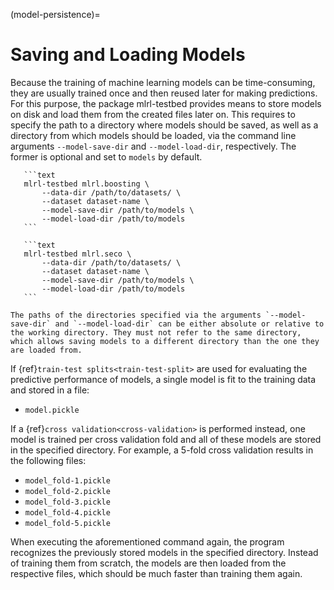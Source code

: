(model-persistence)=

# Saving and Loading Models

Because the training of machine learning models can be time-consuming, they are usually trained once and then reused later for making predictions. For this purpose, the package mlrl-testbed provides means to store models on disk and load them from the created files later on. This requires to specify the path to a directory where models should be saved, as well as a directory from which models should be loaded, via the command line arguments `--model-save-dir` and `--model-load-dir`, respectively. The former is optional and set to `models` by default.

````{tab} BOOMER
   ```text
   mlrl-testbed mlrl.boosting \
       --data-dir /path/to/datasets/ \
       --dataset dataset-name \
       --model-save-dir /path/to/models \
       --model-load-dir /path/to/models
   ```
````

````{tab} SeCo
   ```text
   mlrl-testbed mlrl.seco \
       --data-dir /path/to/datasets/ \
       --dataset dataset-name \
       --model-save-dir /path/to/models \
       --model-load-dir /path/to/models
   ```
````

```{note}
The paths of the directories specified via the arguments `--model-save-dir` and `--model-load-dir` can be either absolute or relative to the working directory. They must not refer to the same directory, which allows saving models to a different directory than the one they are loaded from. 
```

If {ref}`train-test splits<train-test-split>` are used for evaluating the predictive performance of models, a single model is fit to the training data and stored in a file:

- `model.pickle`

If a {ref}`cross validation<cross-validation>` is performed instead, one model is trained per cross validation fold and all of these models are stored in the specified directory. For example, a 5-fold cross validation results in the following files:

- `model_fold-1.pickle`
- `model_fold-2.pickle`
- `model_fold-3.pickle`
- `model_fold-4.pickle`
- `model_fold-5.pickle`

When executing the aforementioned command again, the program recognizes the previously stored models in the specified directory. Instead of training them from scratch, the models are then loaded from the respective files, which should be much faster than training them again.
